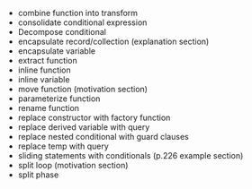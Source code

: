 - combine function into transform
- consolidate conditional expression
- Decompose conditional
- encapsulate record/collection (explanation section)
- encapsulate variable
- extract function
- inline function
- inline variable
- move function (motivation section)
- parameterize function
- rename function
- replace constructor with factory function
- replace derived variable with query
- replace nested conditional with guard clauses
- replace temp with query
- sliding statements with conditionals (p.226 example section)
- split loop (motivation section)
- split phase